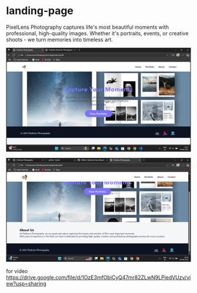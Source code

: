 # landing-page
PixelLens Photography captures life's most beautiful moments with professional, high-quality images. Whether it's portraits, events, or creative shoots - we turn memories into timeless art.


![image alt](https://github.com/Srividhyadiya/landing-page/blob/5108e0d8249fd37a0a9c87cb748aa731d171e91e/Screenshot%20(398).png)

![image alt](https://github.com/Srividhyadiya/landing-page/blob/977d8dbfae56b1dbca1f93d57e051d56f00b92ab/Screenshot%20(405).png)



for video
https://drive.google.com/file/d/1OzE3mfObiCyQ47mr82ZLwN9LPiedVUzv/view?usp=sharing
